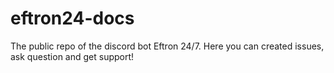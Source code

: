 # eftron24-docs
The public repo of the discord bot Eftron 24/7. Here you can created issues, ask question and get support!
